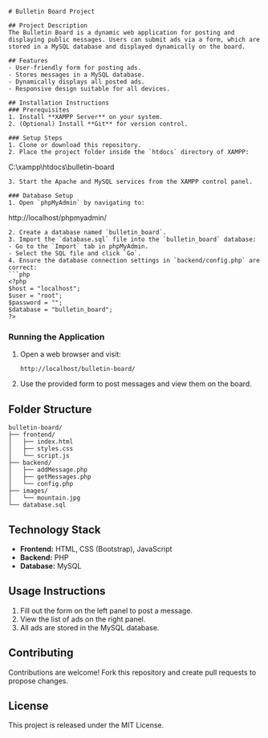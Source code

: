 ```
# Bulletin Board Project

## Project Description
The Bulletin Board is a dynamic web application for posting and displaying public messages. Users can submit ads via a form, which are stored in a MySQL database and displayed dynamically on the board.

## Features
- User-friendly form for posting ads.
- Stores messages in a MySQL database.
- Dynamically displays all posted ads.
- Responsive design suitable for all devices.

## Installation Instructions
### Prerequisites
1. Install **XAMPP Server** on your system.
2. (Optional) Install **Git** for version control.

### Setup Steps
1. Clone or download this repository.
2. Place the project folder inside the `htdocs` directory of XAMPP:
   ```
   C:\xampp\htdocs\bulletin-board
   ```
3. Start the Apache and MySQL services from the XAMPP control panel.

### Database Setup
1. Open `phpMyAdmin` by navigating to:
   ```
   http://localhost/phpmyadmin/
   ```
2. Create a database named `bulletin_board`.
3. Import the `database.sql` file into the `bulletin_board` database:
   - Go to the `Import` tab in phpMyAdmin.
   - Select the SQL file and click `Go`.
4. Ensure the database connection settings in `backend/config.php` are correct:
   ```php
   <?php
   $host = "localhost";
   $user = "root";
   $password = "";
   $database = "bulletin_board";
   ?>
   ```

### Running the Application
1. Open a web browser and visit:
   ```
   http://localhost/bulletin-board/
   ```
2. Use the provided form to post messages and view them on the board.

## Folder Structure
```
bulletin-board/
├── frontend/
│   ├── index.html
│   ├── styles.css
│   └── script.js
├── backend/
│   ├── addMessage.php
│   ├── getMessages.php
│   └── config.php
├── images/
│   └── mountain.jpg
└── database.sql
```

## Technology Stack
- **Frontend:** HTML, CSS (Bootstrap), JavaScript
- **Backend:** PHP
- **Database:** MySQL

## Usage Instructions
1. Fill out the form on the left panel to post a message.
2. View the list of ads on the right panel.
3. All ads are stored in the MySQL database.

## Contributing
Contributions are welcome! Fork this repository and create pull requests to propose changes.

## License
This project is released under the MIT License.
```
